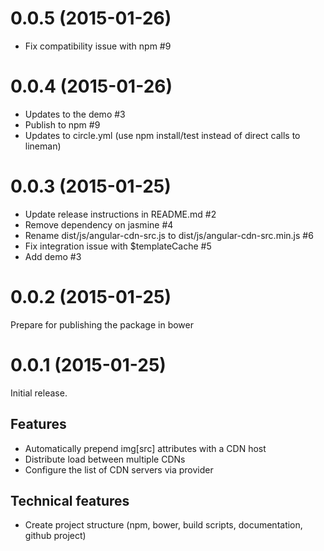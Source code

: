 # 0.0.5 (2015-01-26)

* Fix compatibility issue with npm #9

# 0.0.4 (2015-01-26)

* Updates to the demo #3
* Publish to npm #9
* Updates to circle.yml (use npm install/test instead of direct calls to lineman)

# 0.0.3 (2015-01-25)

* Update release instructions in README.md #2
* Remove dependency on jasmine #4
* Rename dist/js/angular-cdn-src.js to dist/js/angular-cdn-src.min.js #6
* Fix integration issue with $templateCache #5
* Add demo #3

# 0.0.2 (2015-01-25)

Prepare for publishing the package in bower

# 0.0.1 (2015-01-25)

Initial release.

## Features

* Automatically prepend img[src] attributes with a CDN host
* Distribute load between multiple CDNs
* Configure the list of CDN servers via provider

## Technical features

* Create project structure (npm, bower, build scripts, documentation, github project)
